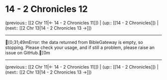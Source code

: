 # 14 - 2 Chronicles 12

(previous:: [[2 Chr 11|← 14 - 2 Chronicles 11]]) | (up:: [[14 - 2 Chronicles]]) | (next:: [[2 Chr 13|14 - 2 Chronicles 13 →]])

***
[0;31;49mError: the data returned from BibleGateway is empty, so stopping. Please check your usage, and if still a problem, please raise an issue on GitHub.[0m

***

(previous:: [[2 Chr 11|← 14 - 2 Chronicles 11]]) | (up:: [[14 - 2 Chronicles]]) | (next:: [[2 Chr 13|14 - 2 Chronicles 13 →]])
